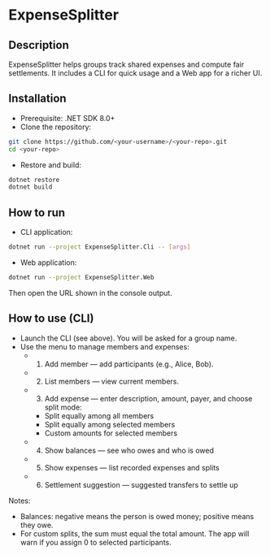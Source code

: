 # ExpenseSplitter

## Description
ExpenseSplitter helps groups track shared expenses and compute fair settlements. It includes a CLI for quick usage and a Web app for a richer UI.

## Installation
- Prerequisite: .NET SDK 8.0+
- Clone the repository:
```bash
git clone https://github.com/<your-username>/<your-repo>.git
cd <your-repo>
```
- Restore and build:
```bash
dotnet restore
dotnet build
```

## How to run
- CLI application:
```bash
dotnet run --project ExpenseSplitter.Cli -- [args]
```
- Web application:
```bash
dotnet run --project ExpenseSplitter.Web
```
Then open the URL shown in the console output.

## How to use (CLI)
- Launch the CLI (see above). You will be asked for a group name.
- Use the menu to manage members and expenses:
  - 1) Add member — add participants (e.g., Alice, Bob).
  - 2) List members — view current members.
  - 3) Add expense — enter description, amount, payer, and choose split mode:
    - Split equally among all members
    - Split equally among selected members
    - Custom amounts for selected members
  - 4) Show balances — see who owes and who is owed
  - 5) Show expenses — list recorded expenses and splits
  - 6) Settlement suggestion — suggested transfers to settle up


Notes:
- Balances: negative means the person is owed money; positive means they owe.
- For custom splits, the sum must equal the total amount. The app will warn if you assign 0 to selected participants.

